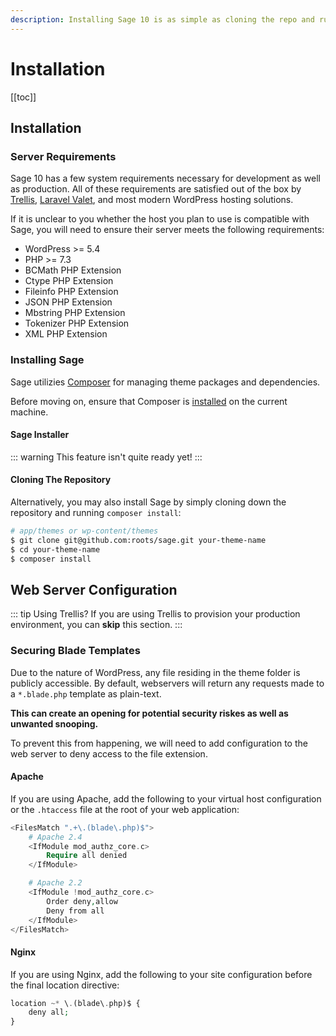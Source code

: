 ```yaml
---
description: Installing Sage 10 is as simple as cloning the repo and running `composer install`
---
```


# Installation

[[toc]]

## Installation

### Server Requirements

Sage 10 has a few system requirements necessary for development as well as production. All of these requirements are satisfied out of the box by [Trellis](https://github.com/roots/trellis), [Laravel Valet](https://github.com/laravel/valet), and most modern WordPress hosting solutions.

If it is unclear to you whether the host you plan to use is compatible with Sage, you will need to ensure their server meets the following requirements:

- WordPress >= 5.4
- PHP >= 7.3
- BCMath PHP Extension
- Ctype PHP Extension
- Fileinfo PHP Extension
- JSON PHP Extension
- Mbstring PHP Extension
- Tokenizer PHP Extension
- XML PHP Extension

### Installing Sage

Sage utilizies [Composer](https://getcomposer.org/) for managing theme packages and dependencies.

Before moving on, ensure that Composer is [installed](https://getcomposer.org/doc/00-intro.md#installation-linux-unix-macos) on the current machine.

#### Sage Installer

::: warning
This feature isn't quite ready yet!
:::

#### Cloning The Repository

Alternatively, you may also install Sage by simply cloning down the repository and running `composer install`:

```sh
# app/themes or wp-content/themes
$ git clone git@github.com:roots/sage.git your-theme-name
$ cd your-theme-name
$ composer install
```

## Web Server Configuration

::: tip Using Trellis?
If you are using Trellis to provision your production environment, you can **skip** this section.
:::

### Securing Blade Templates

Due to the nature of WordPress, any file residing in the theme folder is publicly accessible. By default, webservers will return any requests made to a `*.blade.php` template as plain-text.

**This can create an opening for potential security riskes as well as unwanted snooping.**

To prevent this from happening, we will need to add configuration to the web server to deny access to the file extension.

#### Apache

If you are using Apache, add the following to your virtual host configuration or the `.htaccess` file at the root of your web application:

```php
<FilesMatch ".+\.(blade\.php)$">
    # Apache 2.4
    <IfModule mod_authz_core.c>
        Require all denied
    </IfModule>

    # Apache 2.2
    <IfModule !mod_authz_core.c>
        Order deny,allow
        Deny from all
    </IfModule>
</FilesMatch>
```

#### Nginx

If you are using Nginx, add the following to your site configuration before the final location directive:

```php
location ~* \.(blade\.php)$ {
    deny all;
}
```
